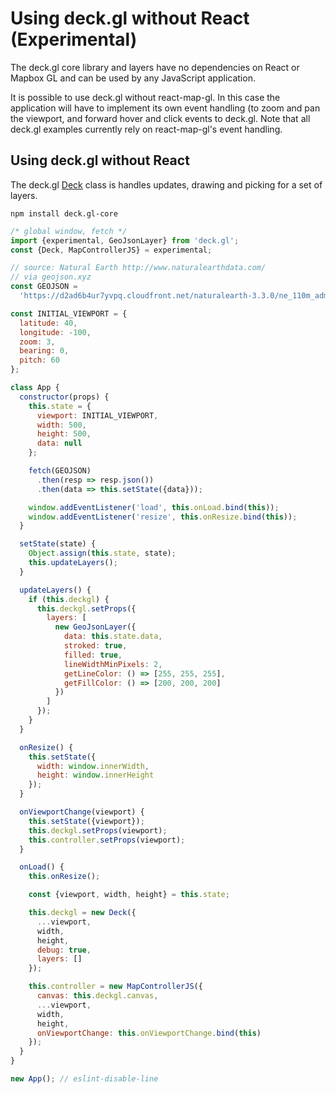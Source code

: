# Using deck.gl without React (Experimental)

The deck.gl core library and layers have no dependencies on React or Mapbox GL and can be used by any JavaScript application.

It is possible to use deck.gl without react-map-gl. In this case the application will have to implement its own event handling (to zoom and pan the viewport, and forward hover and click events to deck.gl. Note that all deck.gl examples currently rely on react-map-gl's event handling.


## Using deck.gl without React

The deck.gl [Deck](/docs/api-reference/layer-manager.md) class is handles updates, drawing and picking for a set of layers.

```
npm install deck.gl-core
```

```js
/* global window, fetch */
import {experimental, GeoJsonLayer} from 'deck.gl';
const {Deck, MapControllerJS} = experimental;

// source: Natural Earth http://www.naturalearthdata.com/
// via geojson.xyz
const GEOJSON =
  'https://d2ad6b4ur7yvpq.cloudfront.net/naturalearth-3.3.0/ne_110m_admin_1_states_provinces_shp.geojson'; //eslint-disable-line

const INITIAL_VIEWPORT = {
  latitude: 40,
  longitude: -100,
  zoom: 3,
  bearing: 0,
  pitch: 60
};

class App {
  constructor(props) {
    this.state = {
      viewport: INITIAL_VIEWPORT,
      width: 500,
      height: 500,
      data: null
    };

    fetch(GEOJSON)
      .then(resp => resp.json())
      .then(data => this.setState({data}));

    window.addEventListener('load', this.onLoad.bind(this));
    window.addEventListener('resize', this.onResize.bind(this));
  }

  setState(state) {
    Object.assign(this.state, state);
    this.updateLayers();
  }

  updateLayers() {
    if (this.deckgl) {
      this.deckgl.setProps({
        layers: [
          new GeoJsonLayer({
            data: this.state.data,
            stroked: true,
            filled: true,
            lineWidthMinPixels: 2,
            getLineColor: () => [255, 255, 255],
            getFillColor: () => [200, 200, 200]
          })
        ]
      });
    }
  }

  onResize() {
    this.setState({
      width: window.innerWidth,
      height: window.innerHeight
    });
  }

  onViewportChange(viewport) {
    this.setState({viewport});
    this.deckgl.setProps(viewport);
    this.controller.setProps(viewport);
  }

  onLoad() {
    this.onResize();

    const {viewport, width, height} = this.state;

    this.deckgl = new Deck({
      ...viewport,
      width,
      height,
      debug: true,
      layers: []
    });

    this.controller = new MapControllerJS({
      canvas: this.deckgl.canvas,
      ...viewport,
      width,
      height,
      onViewportChange: this.onViewportChange.bind(this)
    });
  }
}

new App(); // eslint-disable-line
```
